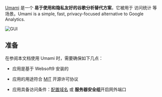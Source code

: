 [Umami](https://umami.is/) 是一个 **易于使用和隐私友好的谷歌分析替代方案**，它被用于 访问统计  等场景。Umami is a simple, fast, privacy-focused alternative to Google Analytics.


![GUI](https://libs.websoft9.com/Websoft9/DocsPicture/zh/umami/umami-gui-websoft9.png)


## 准备

在参阅本文档使用 Umami 时，需要确保如下几点：

- 应用是基于 Websoft9 安装的

- 应用的用途符合 [MIT](https://opensource.org/licenses/MIT) 开源许可协议

- 应用具备访问条件：[配置域名](./guide/appsetdomain) 或 **服务器安全组**开启网外端口